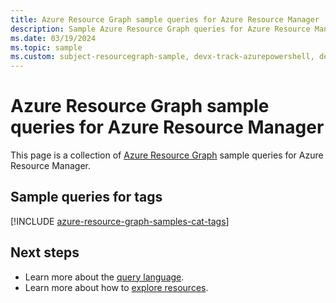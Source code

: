 ```yaml
---
title: Azure Resource Graph sample queries for Azure Resource Manager
description: Sample Azure Resource Graph queries for Azure Resource Manager showing use of resource types and tables to access Azure Resource Manager related resources and properties.
ms.date: 03/19/2024
ms.topic: sample
ms.custom: subject-resourcegraph-sample, devx-track-azurepowershell, devx-track-arm-template, devx-track-azurecli
---
```


# Azure Resource Graph sample queries for Azure Resource Manager

This page is a collection of [Azure Resource Graph](../../governance/resource-graph/overview.md) sample queries for Azure Resource Manager.
## Sample queries for tags

[!INCLUDE [azure-resource-graph-samples-cat-tags](./includes/tags.md)]

## Next steps

- Learn more about the [query language](../../governance/resource-graph/concepts/query-language.md).
- Learn more about how to [explore resources](../../governance/resource-graph/concepts/explore-resources.md).
